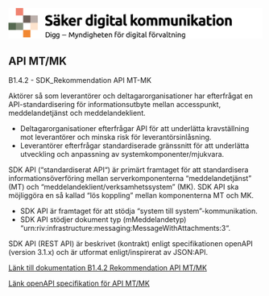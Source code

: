 ![Digg - Säker digital kommunikation](/images/SDK_logo.png)

## API MT/MK

B1.4.2 - SDK_Rekommendation API MT-MK

Aktörer så som leverantörer och deltagarorganisationer har efterfrågat en API-standardisering för informationsutbyte mellan accesspunkt, meddelandetjänst och meddelandeklient.

* Deltagarorganisationer efterfrågar API för att underlätta kravställning mot leverantörer och minska risk för leverantörsinlåsning.
* Leverantörer efterfrågar standardiserade gränssnitt för att underlätta utveckling och anpassning av systemkomponenter/mjukvara.

SDK API (“standardiserat API“) är primärt framtaget för att standardisera informationsöverföring mellan serverkomponenterna “meddelandetjänst” (MT) och “meddelandeklient/verksamhetssystem” (MK).
SDK API ska möjliggöra en så kallad “lös koppling” mellan komponenterna MT och MK.

* SDK API är framtaget för att stödja “system till system”-kommunikation.
* SDK API stödjer dokument typ (mMeddelandetyp) “urn:riv:infrastructure:messaging:MessageWithAttachments:3“.

SDK API (REST API) är beskrivet (kontrakt) enligt
specifikationen openAPI (version 3.1.x) och är utformat enligt/inspirerat av
JSON:API.


[Länk till dokumentation B1.4.2 Rekommendation API MT/MK](../api-mt-mk/B1.4.2%20-%20SDK%20Rekommendation%20API%20MT-MK.pdf)

[Länk openAPI specifikation för API MT/MK](../api-mt-mk/sdk-api-restful.yml)

